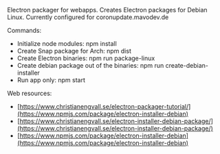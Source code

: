 Electron packager for webapps. Creates Electron packages for Debian Linux. Currently configured for coronupdate.mavodev.de

Commands:

*  Initialize node modules: npm install
*  Create Snap package for Arch: npm dist
*  Create Electron binaries: npm run package-linux
*  Create debian package out of the binaries: npm run create-debian-installer
*  Run app only: npm start

Web resources:

*  [https://www.christianengvall.se/electron-packager-tutorial/](https://www.npmjs.com/package/electron-installer-debian)
*  [https://www.christianengvall.se/electron-installer-debian-package/](https://www.christianengvall.se/electron-installer-debian-package/)
*  [https://www.npmjs.com/package/electron-installer-debian](https://www.npmjs.com/package/electron-installer-debian)
